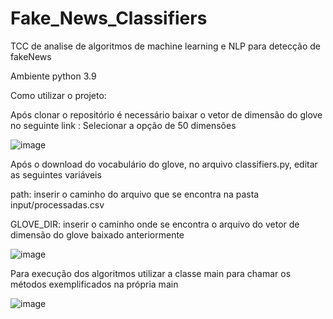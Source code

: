 # Fake_News_Classifiers
TCC de analise de algoritmos de machine learning e NLP para detecção de fakeNews

Ambiente python 3.9


Como utilizar o projeto:

Após clonar o repositório é necessário baixar o vetor de dimensão do glove no seguinte link :
Selecionar a opção de 50 dimensões

![image](https://user-images.githubusercontent.com/44040667/121758121-7e9e4800-caf6-11eb-9517-b115fd70c473.png)

Após o download do vocabulário do glove, no arquivo classifiers.py, editar as seguintes variáveis

path: inserir o caminho do arquivo que se encontra na pasta input/processadas.csv 

GLOVE_DIR: inserir o caminho onde se encontra o arquivo do vetor de dimensão do glove baixado anteriormente

![image](https://user-images.githubusercontent.com/44040667/121758114-71815900-caf6-11eb-9054-effbfbe829e1.png)

Para execução dos algoritmos utilizar a classe main para chamar os métodos exemplificados na própria main

![image](https://user-images.githubusercontent.com/44040667/121757779-100cba80-caf5-11eb-91c0-2bd4cea0e47b.png)
